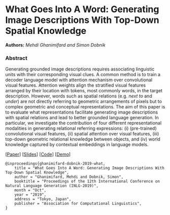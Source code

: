 # What Goes Into A Word: Generating Image Descriptions With Top-Down Spatial Knowledge
**Authors:** *Mehdi Ghanimifard and Simon Dobnik*

### Abstract

Generating grounded image descriptions requires associating linguistic units with their corresponding visual clues.
A common method is to train a decoder language model with attention mechanism over convolutional visual features.
Attention weights align
the stratified visual features
arranged by their location with tokens, most commonly words, in the target description.
However,
words such as
spatial relations (e.g. *next to* and *under*) are not directly referring to geometric arrangements of pixels but to complex geometric and conceptual representations.
The aim of this paper is to evaluate what representations facilitate generating image descriptions with spatial relations and lead to better grounded language generation.
In particular, we investigate the contribution of four different representational modalities in generating relational referring expressions:
(i) (pre-trained) convolutional visual features, (ii) spatial attention over visual features, (iii) top-down geometric relational knowledge between objects, and (iv) world knowledge captured by contextual embeddings in language models.


[[Paper](https://www.inlg2019.com/assets/papers/143_Paper.pdf)]
[[Slides](presentation.pdf)]
[[Code](https://github.com/GU-CLASP/generate_spatial_descriptions/tree/master/code)]
[[Demo](demo/)]

```
@inproceedings{ghanimifard-dobnik-2019-what,
    title = "What Goes Into A Word: Generating Image Descriptions With Top-Down Spatial Knowledge",
    author = "Ghanimifard, Mehdi and Dobnik, Simon",
    booktitle = "Proceedings of the 12th International Conference on Natural Language Generation (INLG-2019)",
    month = "Oct",
    year = "2019",
    address = "Tokyo, Japan",
    publisher = "Association for Computational Linguistics",
}
```

